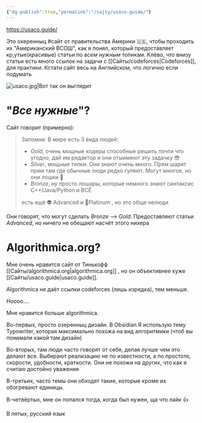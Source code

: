 ```yaml
---
{"dg-publish":true,"permalink":"/sajty/usaco-guide/"}
---
```


https://usaco.guide/

Это охеренныц #сайт от правительства Америки 🇺🇸, чтобы проходить их "Американский ВСОШ", как я понял, который предоставляет кр,утые(красивые) статьи по *всем нужным* топикам.  Клёво, что внизу статьи есть много ссылок на задачи с [[Сайты/codeforces\|Codeforces]], для практики.  Кстати сайт весь на Английском, что логично если подумать

![usaco.jpg|Вот так он выглядит](/img/user/_static/usaco.jpg)

# "*Все нужные*"?

Сайт говорит (примерно):

> Запомни: В мире есть 3 вида людей:
> 
> - *Gold*, очень мощные кодеры способные решить почти что угодно, дай им редактор и они отыимеют эту задачку 😎
> - *Silver*, мощные типки.  Они знают очень много.  Прям шарят прям там где обычные люди редко гуляют.  Могут многое, но они лошки  🤝
> - *Bronze*, ну просто лошары, которые немного знают синтаксис C++/Java/Python и ВСЁ 
> 
> есть ещё 👽 Advanced и 🩵Platinum , но это обще нелюди

Они говорят, что могут сделать *Bronze* --> *Gold*. Предоставляют статьи *Advanced*, но ничего не обещают насчёт этого нихера 

# Algorithmica.org?

Мне очень нравится сайт от Тинькофф [[Сайты/algorithmica.org\|algorithmica.org]] , но он объективнее хуже [[Сайты/usaco.guide\|usaco.guide]].

Algorithmica не даёт ссылки codeforces (лишь изредка), тем меньше.

Ноооо....

Мне нравится больше algorithmica.

Во-первых, просто озеренныц дизайн.  В Obsidian Я использую тему Typowriter, которая максимально похожа на вид алгоритмики (чтоб вы понимали какой там дизайн)

Во-вторых, там люди часто говорят от себя, делая лучше чем это делают все.  Выбирают реализацию не по известности, а по простоте, скорости, удобности, краткости.  Они не похожи на других, что как я считаю достойно уважения

В-третьих, часто темы они обходят такие, которые кроме их обогревают единицы.

В-четвёртых, мне он попался тогда, когда был нужен, ща что лайк 👍

В пятых, русский язык